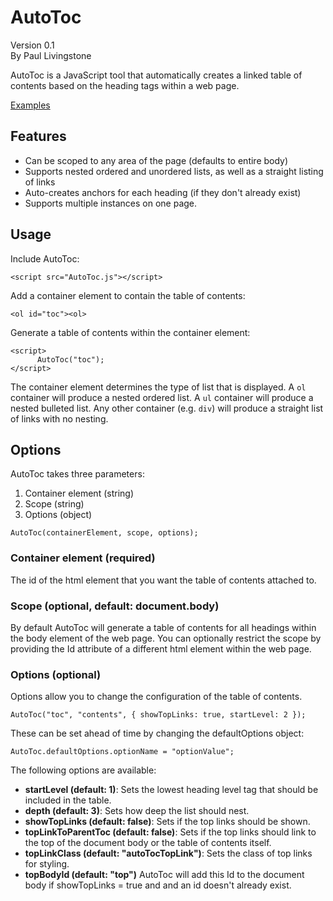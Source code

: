 # AutoToc

Version 0.1<br />
By Paul Livingstone

AutoToc is a JavaScript tool that automatically creates a linked table of contents based on the heading tags within a web page.

[Examples](https://ocodia.github.io/AutoToc/)

## Features

* Can be scoped to any area of the page (defaults to entire body)
* Supports nested ordered and unordered lists, as well as a straight listing of links
* Auto-creates anchors for each heading (if they don't already exist)
* Supports multiple instances on one page.

## Usage

Include AutoToc:
```
<script src="AutoToc.js"></script>
```

Add a container element to contain the table of contents:
```
<ol id="toc"><ol>
```

Generate a table of contents within the container element:
```
<script>
      AutoToc("toc");
</script>
```

The container element determines the type of list that is displayed. A <code>ol</code> container will produce a nested ordered list. A <code>ul</code> container will produce a nested bulleted list. Any other container (e.g. <code>div</code>) will produce a straight list of links with no nesting. 
	

## Options

AutoToc takes three parameters:

1. Container element (string)
2. Scope (string)
3. Options (object)

```
AutoToc(containerElement, scope, options);
```

### Container element (required)

The id of the html element that you want the table of contents attached to.

### Scope (optional, default: document.body)

By default AutoToc will generate a table of contents for all headings within the body element of the web page. You can optionally restrict the scope by providing the Id attribute of a different html element within the web page.

### Options (optional)

Options allow you to change the configuration of the table of contents.

```
AutoToc("toc", "contents", { showTopLinks: true, startLevel: 2 });
```

These can be set ahead of time by changing the defaultOptions object:

```
AutoToc.defaultOptions.optionName = "optionValue";
```

The following options are available:


* **startLevel (default: 1)**: Sets the lowest heading level tag that should be included in the table.
* **depth (default: 3)**: Sets how deep the list should nest.
* **showTopLinks (default: false)**: Sets if the top links should be shown.
* **topLinkToParentToc (default: false)**: Sets if the top links should link to the top of the document body or the table of contents itself.
* **topLinkClass (default: "autoTocTopLink")**: Sets the class of top links for styling.
* **topBodyId (default: "top")** AutoToc will add this Id to the document body if showTopLinks = true and and an id doesn't already exist. 

